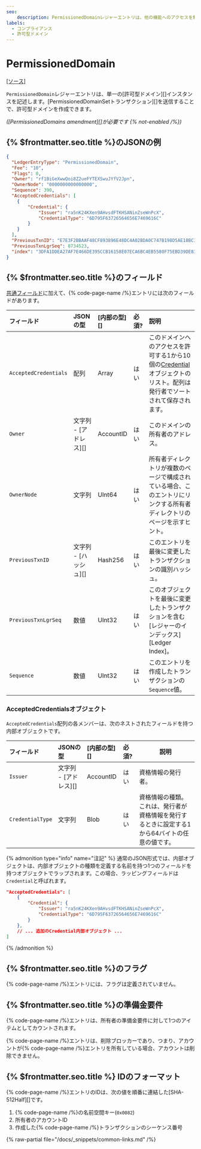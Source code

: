 ```yaml
---
seo:
    description: PermissionedDomainレジャーエントリは、他の機能へのアクセスを制限するために使用される許可型ドメインを表します。
labels:
  - コンプライアンス
  - 許可型ドメイン
---
```

# PermissionedDomain
[[ソース]](https://github.com/XRPLF/rippled/blob/master/include/xrpl/protocol/detail/ledger_entries.macro#L451-L461 "ソース")

`PermissionedDomain`レジャーエントリは、単一の[許可型ドメイン][]インスタンスを記述します。[PermissionedDomainSetトランザクション][]を送信することで、許可型ドメインを作成できます。

_([PermissionedDomains amendment][]が必要です {% not-enabled /%})_


## {% $frontmatter.seo.title %}のJSONの例

```json
{
  "LedgerEntryType": "PermissionedDomain",
  "Fee": "10",
  "Flags": 0,
  "Owner": "rf1BiGeXwwQoi8Z2ueFYTEXSwuJYfV2Jpn",
  "OwnerNode": "0000000000000000",
  "Sequence": 390,
  "AcceptedCredentials": [
    {
        "Credential": {
            "Issuer": "ra5nK24KXen9AHvsdFTKHSANinZseWnPcX",
            "CredentialType": "6D795F63726564656E7469616C"
        }
    }
  ],
  "PreviousTxnID": "E7E3F2BBAAF48CF893896E48DC4A02BDA0C747B198D5AE18BC3D7567EE64B904",
  "PreviousTxnLgrSeq": 8734523,
  "index": "3DFA1DDEA27AF7E466DE395CCB16158E07ECA6BC4EB5580F75EBD39DE833645F"
}
```

<!-- TODO: use a real example above -->

## {% $frontmatter.seo.title %}のフィールド

[共通フィールド](../common-fields.md)に加えて、{% code-page-name /%}エントリには次のフィールドがあります。

| フィールド            | JSONの型              | [内部の型][] | 必須? | 説明  |
|:----------------------|:----------------------|:-------------|:------|:------|
| `AcceptedCredentials` | 配列                  | Array        | はい  | このドメインへのアクセスを許可する1から10個の[Credential](#acceptedcredentialsオブジェクト)オブジェクトのリスト。配列は発行者でソートされて保存されます。 |
| `Owner`               | 文字列 - [アドレス][] | AccountID    | はい  | このドメインの所有者のアドレス。 |
| `OwnerNode`           | 文字列               | UInt64        | はい  | 所有者ディレクトリが複数のページで構成されている場合、このエントリにリンクする所有者ディレクトリのページを示すヒント。 |
| `PreviousTxnID`       | 文字列 - [ハッシュ][]    | Hash256       | はい  | このエントリを最後に変更したトランザクションの識別ハッシュ。 |
| `PreviousTxnLgrSeq`   | 数値               | UInt32        | はい  | このオブジェクトを最後に変更したトランザクションを含む[レジャーのインデックス][Ledger Index]。 |
| `Sequence`            | 数値               | UInt32        | はい  | このエントリを作成したトランザクションの`Sequence`値。 |


### AcceptedCredentialsオブジェクト

`AcceptedCredentials`配列の各メンバーは、次のネストされたフィールドを持つ内部オブジェクトです。

| フィールド            | JSONの型            | [内部の型][] | 必須? | 説明  |
|:-----------------|:---------------------|:------------------|:----------|--------------|
| `Issuer`         | 文字列 - [アドレス][] | AccountID         | はい       | 資格情報の発行者。 |
| `CredentialType` | 文字列               | Blob              | はい       | 資格情報の種類。これは、発行者が資格情報を発行するときに設定する1から64バイトの任意の値です。 |

{% admonition type="info" name="注記" %}
通常のJSON形式では、内部オブジェクトは、内部オブジェクトの種類を定義する名前を持つ1つのフィールドを持つオブジェクトでラップされます。この場合、ラッピングフィールドは`Credential`と呼ばれます。

```json
"AcceptedCredentials": [
    {
        "Credential": {
            "Issuer": "ra5nK24KXen9AHvsdFTKHSANinZseWnPcX",
            "CredentialType": "6D795F63726564656E7469616C"
        }
    },
    // ... 追加のCredential内部オブジェクト ...
]
```
{% /admonition %}


## {% $frontmatter.seo.title %}のフラグ

{% code-page-name /%}エントリには、フラグは定義されていません。


## {% $frontmatter.seo.title %}の準備金要件

{% code-page-name /%}エントリは、所有者の準備金要件に対して1つのアイテムとしてカウントされます。

{% code-page-name /%}エントリは、削除ブロッカーであり、つまり、アカウントが{% code-page-name /%}エントリを所有している場合、アカウントは削除できません。


## {% $frontmatter.seo.title %} IDのフォーマット

{% code-page-name /%}エントリのIDは、次の値を順番に連結した[SHA-512Half][]です。

1. {% code-page-name /%}の名前空間キー(`0x0082`)
2. 所有者のアカウントID
3. 作成した{% code-page-name /%}トランザクションのシーケンス番号


{% raw-partial file="/docs/_snippets/common-links.md" /%}
